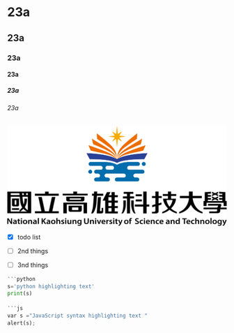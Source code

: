 # 23a
## 23a
### 23a
#### 23a
##### 23a
###### 23a

![NKUST](nkust.png '高科大') 
- [x] todo list
- [ ] 2nd things
- [ ] 3nd things


```python
‵‵‵python
s='python highlighting text'
print(s)

‵‵‵js
var s ="JavaScript syntax highlighting text "
alert(s);

